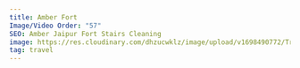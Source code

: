 ```yaml
---
title: Amber Fort
Image/Video Order: "57"
SEO: Amber Jaipur Fort Stairs Cleaning
image: https://res.cloudinary.com/dhzucwklz/image/upload/v1698490772/Travel/_DSC2571_lxtnto.jpg
tag: travel
---
```

